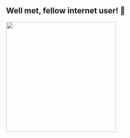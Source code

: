 ## Well met, fellow internet user! 🫡


<p><a href="https://community.vaunt.dev/board/emilakerman/achievements"><img src="https://api.vaunt.dev/v1/github/entities/emilakerman/achievements/8d50131a-5390-4930-bf76-358636f52f0b?format=svg&style=raw" width="300"/></a></p>
